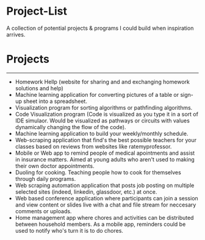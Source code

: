 # Project-List
A collection of potential projects &amp; programs I could build when inspiration arrives.


# Projects
-------------------------------------
- Homework Hellp (website for sharing and and exchanging homework solutions and help)
- Machine learning application for converting pictures of a table or sign-up sheet into a spreadsheet.
- Visualization program for sorting algorithms or pathfinding algorithms.
- Code Visualization program (Code is visualized as you type it in a sort of IDE simulaor. Would be visualized as pathways or circuits with values dynamically changing the flow of the code).
- Machine learning application to build your weekly/monthly schedule.
- Web-scraping application that find's the best possible teachers for your classes based on reviews from websites like ratemyprofessor.
- Mobile or Web app to remind people of medical apointments and assist in insurance matters. Aimed at young adults who aren't used to making their own doctor appointments.
- Duoling for cooking. Teaching people how to cook for themselves through daily programs.
- Web scraping automation application that posts job posting on multiple selected sites (indeed, linkedin, glassdoor, etc.) at once.
- Web based conference application where participants can join a session and view content or slides live with a chat and file stream for neccesary comments or uploads.
- Home management app where chores and activities can be distributed between household members. As a mobile app, reminders could be used to notify who's turn it is to do chores.

